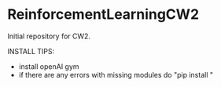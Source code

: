 # ReinforcementLearningCW2

Initial repository for CW2.

INSTALL TIPS: 
- install openAI gym
- if there are any errors with missing modules do "pip install <module-name>"
